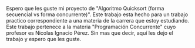 Espero que les guste mi proyecto de "Algoritmo Quicksort (forma secuencial vs forma concurrente)". Este trabajo esta hecho para un trabajo practico correspondiente a una materia de la carrera que estoy estudiando.
Este trabajo pertenece a la materia "Programación Concurrente" cuyo profesor es Nicolas Ignacio Pérez. 
Sin mas que decir, aquí les dejo el trabajo y espero que les guste.

